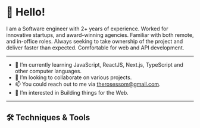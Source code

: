# 👋 Hello!

I am a Software engineer with 2+ years of experience. Worked for innovative startups, and award-winning agencies. Familiar with both remote, and in-office roles. Always seeking to take ownership of the project and deliver faster than expected. Comfortable for web and API development.

-----
- 🌱 I’m currently learning JavaScript, ReactJS, Next.js, TypeScript and other computer languages.
- 💞️ I’m looking to collaborate on various projects.
- 📫 You could reach out to me via therosessom@gmail.com.
- 👀 I’m interested in Building things for the Web.
-----

## 🛠️ Techniques & Tools

<p dir="auto"><a target="_blank" rel="noopener noreferrer nofollow" href="https://camo.githubusercontent.com/b2d58ab156f6ecf7a4d055d442ae594fda2aaaa89f92bac74701e620a3d21cc1/68747470733a2f2f696d672e736869656c64732e696f2f62616467652f436f64652d4a6176615363726970742d696e666f726d6174696f6e616c3f7374796c653d666c617426636f6c6f723d696e666f726d6174696f6e616c266c6f676f3d6a617661736372697074"><img src="https://camo.githubusercontent.com/b2d58ab156f6ecf7a4d055d442ae594fda2aaaa89f92bac74701e620a3d21cc1/68747470733a2f2f696d672e736869656c64732e696f2f62616467652f436f64652d4a6176615363726970742d696e666f726d6174696f6e616c3f7374796c653d666c617426636f6c6f723d696e666f726d6174696f6e616c266c6f676f3d6a617661736372697074" alt="" data-canonical-src="https://img.shields.io/badge/Code-JavaScript-informational?style=flat&amp;color=informational&amp;logo=javascript" style="max-width: 100%;"></a>
<a target="_blank" rel="noopener noreferrer nofollow" href="https://camo.githubusercontent.com/656073ecafd0c8650db875a73c2b659abbaf6679ef55ae5a97a18e016e921eff/68747470733a2f2f696d672e736869656c64732e696f2f62616467652f436f64652d52656163742d696e666f726d6174696f6e616c3f7374796c653d666c617426636f6c6f723d696e666f726d6174696f6e616c266c6f676f3d7265616374"><img src="https://camo.githubusercontent.com/656073ecafd0c8650db875a73c2b659abbaf6679ef55ae5a97a18e016e921eff/68747470733a2f2f696d672e736869656c64732e696f2f62616467652f436f64652d52656163742d696e666f726d6174696f6e616c3f7374796c653d666c617426636f6c6f723d696e666f726d6174696f6e616c266c6f676f3d7265616374" alt="" data-canonical-src="https://img.shields.io/badge/Code-React-informational?style=flat&amp;color=informational&amp;logo=react" style="max-width: 100%;"></a>
<a target="_blank" rel="noopener noreferrer nofollow" href="/"><img src="https://camo.githubusercontent.com/656073ecafd0c8650db875a73c2b659abbaf6679ef55ae5a97a18e016e921eff/68747470733a2f2f696d672e736869656c64732e696f2f62616467652f436f64652d52656163742d696e666f726d6174696f6e616c3f7374796c653d666c617426636f6c6f723d696e666f726d6174696f6e616c266c6f676f3d7265616374" alt="" data-canonical-src="https://img.shields.io/badge/Code-Next.JS-informational?style=flat&amp;color=informational&amp;logo=next.js" style="max-width: 100%;"></a>
<a target="_blank" rel="noopener noreferrer nofollow" href="https://camo.githubusercontent.com/77382baf5e136a228e5d5ccc2095f18e950bac4b5155627902879680469b55cb/68747470733a2f2f696d672e736869656c64732e696f2f62616467652f436f64652d547970655363726970742d696e666f726d6174696f6e616c3f7374796c653d666c617426636f6c6f723d696e666f726d6174696f6e616c"><img src="https://camo.githubusercontent.com/77382baf5e136a228e5d5ccc2095f18e950bac4b5155627902879680469b55cb/68747470733a2f2f696d672e736869656c64732e696f2f62616467652f436f64652d547970655363726970742d696e666f726d6174696f6e616c3f7374796c653d666c617426636f6c6f723d696e666f726d6174696f6e616c" alt="" data-canonical-src="https://img.shields.io/badge/Code-TypeScript-informational?style=flat&amp;color=informational" style="max-width: 100%;"></a>
<a target="_blank" rel="noopener noreferrer nofollow" href="/"><img src="https://img.shields.io/badge/Code-MongodbAtlas-green.svg" alt="" data-canonical-src="https://img.shields.io/badge/Code-MongodbAtlas-informational?style=flat&amp;color=informational" style="max-width: 100%;"></a>
<a target="_blank" rel="noopener noreferrer nofollow" href="https://camo.githubusercontent.com/8daf8cd165dccdabfc751f02a1212c4bc703a14009c530b5609329c1cf2a37a6/68747470733a2f2f696d672e736869656c64732e696f2f62616467652f436f64652d45636d615363726970742d696e666f726d6174696f6e616c3f7374796c653d666c617426636f6c6f723d696e666f726d6174696f6e616c"><img src="https://camo.githubusercontent.com/8daf8cd165dccdabfc751f02a1212c4bc703a14009c530b5609329c1cf2a37a6/68747470733a2f2f696d672e736869656c64732e696f2f62616467652f436f64652d45636d615363726970742d696e666f726d6174696f6e616c3f7374796c653d666c617426636f6c6f723d696e666f726d6174696f6e616c" alt="" data-canonical-src="https://img.shields.io/badge/Code-EcmaScript-informational?style=flat&amp;color=informational" style="max-width: 100%;"></a>
<a target="_blank" rel="noopener noreferrer nofollow" href="https://camo.githubusercontent.com/93ba685f0e83b2fa000a2d8737ac6b18cea49d209e820380d441d9d7e2228fbf/68747470733a2f2f696d672e736869656c64732e696f2f62616467652f436f64652d4e6f64652d696e666f726d6174696f6e616c3f7374796c653d666c617426636f6c6f723d696e666f726d6174696f6e616c266c6f676f3d6e6f64652e6a73"><img src="https://camo.githubusercontent.com/93ba685f0e83b2fa000a2d8737ac6b18cea49d209e820380d441d9d7e2228fbf/68747470733a2f2f696d672e736869656c64732e696f2f62616467652f436f64652d4e6f64652d696e666f726d6174696f6e616c3f7374796c653d666c617426636f6c6f723d696e666f726d6174696f6e616c266c6f676f3d6e6f64652e6a73" alt="" data-canonical-src="https://img.shields.io/badge/Code-Node-informational?style=flat&amp;color=informational&amp;logo=node.js" style="max-width: 100%;"></a>
<a target="_blank" rel="noopener noreferrer nofollow" href="https://camo.githubusercontent.com/d1395e3bc8e331e6099de7051095fc8e48e2161f72deab678907b04409f08a31/68747470733a2f2f696d672e736869656c64732e696f2f62616467652f546f6f6c2d5765627061636b2d696e666f726d6174696f6e616c3f7374796c653d666c617426636f6c6f723d7761726e696e67266c6f676f3d7765627061636b"><img src="https://camo.githubusercontent.com/d1395e3bc8e331e6099de7051095fc8e48e2161f72deab678907b04409f08a31/68747470733a2f2f696d672e736869656c64732e696f2f62616467652f546f6f6c2d5765627061636b2d696e666f726d6174696f6e616c3f7374796c653d666c617426636f6c6f723d7761726e696e67266c6f676f3d7765627061636b" alt="" data-canonical-src="https://img.shields.io/badge/Tool-Webpack-informational?style=flat&amp;color=warning&amp;logo=webpack" style="max-width: 100%;"></a>
<a target="_blank" rel="noopener noreferrer nofollow" href="https://camo.githubusercontent.com/346ed3635e2328b5abc718d8314633043680963b164bad9864acb69f58c96b49/68747470733a2f2f696d672e736869656c64732e696f2f62616467652f546f6f6c2d534353532d696e666f726d6174696f6e616c3f7374796c653d666c617426636f6c6f723d7761726e696e67266c6f676f3d73617373"><img src="https://camo.githubusercontent.com/346ed3635e2328b5abc718d8314633043680963b164bad9864acb69f58c96b49/68747470733a2f2f696d672e736869656c64732e696f2f62616467652f546f6f6c2d534353532d696e666f726d6174696f6e616c3f7374796c653d666c617426636f6c6f723d7761726e696e67266c6f676f3d73617373" alt="" data-canonical-src="https://img.shields.io/badge/Tool-SCSS-informational?style=flat&amp;color=warning&amp;logo=sass" style="max-width: 100%;"></a></p>

<!---
Rosa-Kang/Rosa-Kang is a ✨ special ✨ repository because its `README.md` (this file) appears on your GitHub profile.
You can click the Preview link to take a look at your changes.
--->
